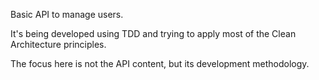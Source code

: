 Basic API to manage users.

It's being developed using TDD and trying to apply most of the Clean Architecture principles.

The focus here is not the API content, but its development methodology.

